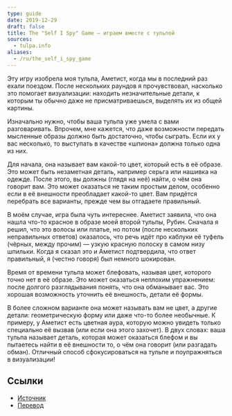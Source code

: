 ```yaml
---
type: guide
date: 2019-12-29
draft: false
title: The "Self I Spy" Game — играем вместе с тульпой
sources:
  - tulpa.info
aliases:
  - /ru/the_self_i_spy_game
---
```

Эту игру изобрела моя тульпа, Аметист, когда мы в последний раз ехали поездом. После нескольких раундов я прочувствовал, насколько это помогает визуализации: находить незначительные детали, к которым ты обычно даже не присматриваешься, выделять их из общей картины.

Изначально нужно, чтобы ваша тульпа уже умела с вами разговаривать. Впрочем, мне кажется, что даже возможности передать мысленные образы должно быть достаточно, чтобы сыграть. Если их у вас несколько, то выступать в качестве «шпиона» должна только одна из них.

Для начала, она называет вам какой-то цвет, который есть в её образе. Это может быть незаметная деталь, например серьга или нашивка на одежде. После этого, вы должны (глядя на неё) найти, о чём она говорит вам. Это может оказаться не таким простым делом, особенно если в её внешности преобладает какой-то цвет. Вам придётся перебрать все варианты, прежде чем вы отгадаете правильный.

В моём случае, игра была чуть интереснее. Аметист заявила, что она нашла что-то красное в образе моей второй тульпы, Рубин. Сначала я решил, что это волосы или платье, но потом (после нескольких неправильных ответов) оказалось, что речь идёт про каблуки её туфель (чёрных, между прочим) — узкую красную полоску в самом низу шпильки. Когда я сказал это и Аметист подтвердила, что ответ правильный, я (честно говоря) был немного шокирован.

Время от времени тульпа может блефовать, называя цвет, которого точно нет в её образе. Это может оказаться неплохим упражнением: после долгого разглядывания понять, что она обманывает вас. Это хорошая возможность уточнить её внешность, детали её формы.

В более сложном варианте она может называть вам не цвет, а другие детали: геометрическую форму или даже что-то более необычные. К примеру, у Аметист есть цветная аура, которую можно увидеть только специально её вызвав (или если она этого захочет). В двух словах: ваша тульпа называет деталь, которая может оказаться блефом и вы пытаетесь найти в её внешности то, о чём она говорит (или разгадать обман). Отличный способ сфокусироваться на тульпе и поупражняться в визуализации!

## Ссылки
* [Источник](https://community.tulpa.info/thread-visualization-the-self-i-spy-game)
* [Перевод](https://moscow-tulpaforcers.tk/post/60187667879)

